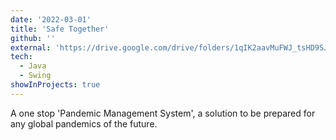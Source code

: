 ```yaml
---
date: '2022-03-01'
title: 'Safe Together'
github: ''
external: 'https://drive.google.com/drive/folders/1qIK2aavMuFWJ_tsHD9SJ2HXUeoJNstjT?usp=sharing'
tech:
  - Java
  - Swing
showInProjects: true
---
```


A one stop 'Pandemic Management System', a solution to be prepared for any global pandemics of the future.
